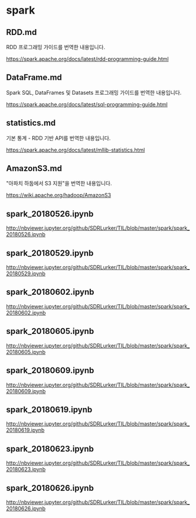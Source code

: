 # spark

## RDD.md

RDD 프로그래밍 가이드를 번역한 내용입니다.

https://spark.apache.org/docs/latest/rdd-programming-guide.html

## DataFrame.md

Spark SQL, DataFrames 및 Datasets 프로그래밍 가이드를 번역한 내용입니다.

https://spark.apache.org/docs/latest/sql-programming-guide.html

## statistics.md

기본 통계 - RDD 기반 API를 번역한 내용입니다.

https://spark.apache.org/docs/latest/mllib-statistics.html

## AmazonS3.md

"아파치 하둡에서 S3 지원"을 번역한 내용입니다.

https://wiki.apache.org/hadoop/AmazonS3

## spark_20180526.ipynb

http://nbviewer.jupyter.org/github/SDRLurker/TIL/blob/master/spark/spark_20180526.ipynb

## spark_20180529.ipynb

http://nbviewer.jupyter.org/github/SDRLurker/TIL/blob/master/spark/spark_20180529.ipynb

## spark_20180602.ipynb

http://nbviewer.jupyter.org/github/SDRLurker/TIL/blob/master/spark/spark_20180602.ipynb

## spark_20180605.ipynb

http://nbviewer.jupyter.org/github/SDRLurker/TIL/blob/master/spark/spark_20180605.ipynb

## spark_20180609.ipynb

http://nbviewer.jupyter.org/github/SDRLurker/TIL/blob/master/spark/spark_20180609.ipynb

## spark_20180619.ipynb

http://nbviewer.jupyter.org/github/SDRLurker/TIL/blob/master/spark/spark_20180619.ipynb

## spark_20180623.ipynb

http://nbviewer.jupyter.org/github/SDRLurker/TIL/blob/master/spark/spark_20180623.ipynb

## spark_20180626.ipynb

http://nbviewer.jupyter.org/github/SDRLurker/TIL/blob/master/spark/spark_20180626.ipynb
